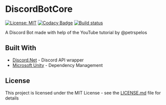 # DiscordBotCore
[![License: MIT](https://img.shields.io/badge/License-MIT-yellow.svg)](https://opensource.org/licenses/MIT)
[![Codacy Badge](https://api.codacy.com/project/badge/Grade/077f7b27413d4464a3a1bb8f69a91583)](https://www.codacy.com/app/GHOSCHT/DiscordBotCore?utm_source=github.com&amp;utm_medium=referral&amp;utm_content=GHOSCHT/DiscordBotCore&amp;utm_campaign=Badge_Grade)
[![Build status](https://ci.appveyor.com/api/projects/status/pgrr84r6519677k3?svg=true)](https://ci.appveyor.com/project/Philipp/discordbotcore)

A Discord Bot made with help of the YouTube tutorial by @petrspelos

## Built With

- [Discord.Net](https://github.com/discord-net/Discord.Net) - Discord API wrapper
- [Microsoft Unity](https://www.microsoft.com/en-us/download/details.aspx?id=38788) - Dependency Management

## License

This project is licensed under the MIT License - see the [LICENSE.md](LICENSE.md) file for details
